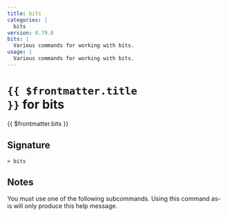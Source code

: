 ```yaml
---
title: bits
categories: |
  bits
version: 0.79.0
bits: |
  Various commands for working with bits.
usage: |
  Various commands for working with bits.
---
```


# <code>{{ $frontmatter.title }}</code> for bits

<div class='command-title'>{{ $frontmatter.bits }}</div>

## Signature

```> bits ```

## Notes
You must use one of the following subcommands. Using this command as-is will only produce this help message.